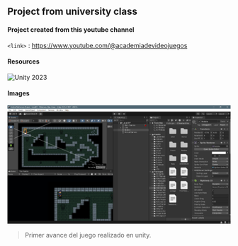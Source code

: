## Project from university class 

#### Project created from this youtube channel

`<link>` : <https://www.youtube.com/@academiadevideojuegos>

#### Resources

![Unity 2023](https://img.shields.io/badge/Unity-2023.2.19f1-green)

#### Images

![](https://github.com/jmorales01/RobbiePlatformer_Project/blob/master/images/dev-player.png)

> Primer avance del juego realizado en unity.
